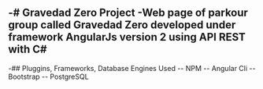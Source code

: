 -# Gravedad Zero Project
 -Web page of parkour group called Gravedad Zero developed under framework AngularJs version 2 using API REST with C#
 -
 -## Pluggins, Frameworks, Database Engines Used
 -- NPM
 -- Angular Cli
 -- Bootstrap
 -- PostgreSQL